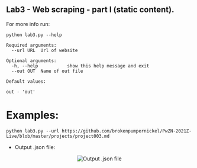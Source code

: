 ## Lab3 - Web scraping - part I (static content).

For more info run:
```
python lab3.py --help
```

```
Required arguments:
  --url URL  Url of website

Optional arguments:
  -h, --help           show this help message and exit
  --out OUT  Name of out file
```

```
Default values:

out - 'out'
```

# Examples:

```python lab3.py --url https://github.com/brokenpumpernickel/PwZN-2021Z-Live/blob/master/projects/project003.md```
 
- Output .json file: 
<p align="center">
  <img src="https://user-images.githubusercontent.com/61660055/138722425-e24fd5e0-dfd9-49b6-9002-1d6e92873c77.png" alt="Output .json file"/>
</p>
